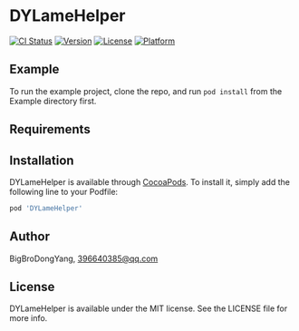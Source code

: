 # DYLameHelper

[![CI Status](https://img.shields.io/travis/BigBroDongYang/DYLameHelper.svg?style=flat)](https://travis-ci.org/BigBroDongYang/DYLameHelper)
[![Version](https://img.shields.io/cocoapods/v/DYLameHelper.svg?style=flat)](https://cocoapods.org/pods/DYLameHelper)
[![License](https://img.shields.io/cocoapods/l/DYLameHelper.svg?style=flat)](https://cocoapods.org/pods/DYLameHelper)
[![Platform](https://img.shields.io/cocoapods/p/DYLameHelper.svg?style=flat)](https://cocoapods.org/pods/DYLameHelper)

## Example

To run the example project, clone the repo, and run `pod install` from the Example directory first.

## Requirements

## Installation

DYLameHelper is available through [CocoaPods](https://cocoapods.org). To install
it, simply add the following line to your Podfile:

```ruby
pod 'DYLameHelper'
```

## Author

BigBroDongYang, 396640385@qq.com

## License

DYLameHelper is available under the MIT license. See the LICENSE file for more info.
